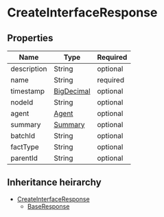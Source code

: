 

# CreateInterfaceResponse

## Properties

Name | Type | Required
-------- | -------- | --------
description | String | optional
name | String | required
timestamp | [BigDecimal](BigDecimal.md) | optional
nodeId | String | optional
agent | [Agent](Agent.md) | optional
summary | [Summary](Summary.md) | optional
batchId | String | optional
factType | String | optional
parentId | String | optional




## Inheritance heirarchy


* [CreateInterfaceResponse](CreateInterfaceResponse.md)
    * [BaseResponse](BaseResponse.md)
